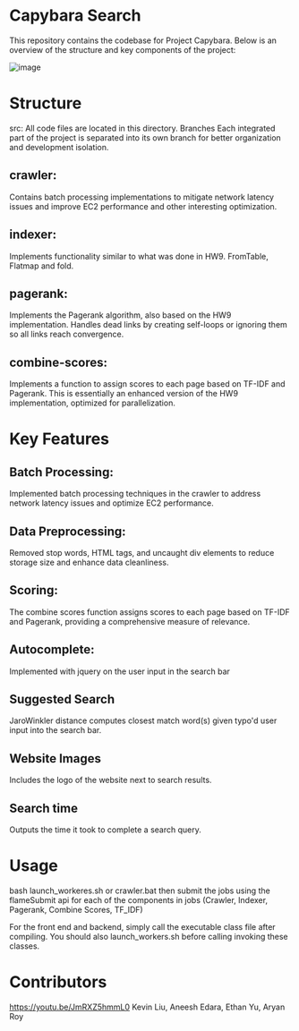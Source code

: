 # Capybara Search
This repository contains the codebase for Project Capybara. Below is an overview of the structure and key components of the project:

![image](https://github.com/CIS5550/Sp24-CIS5550-Project-capybara/assets/76747388/0cda1371-7e46-4457-b464-5e4529ffa7f6)


# Structure
src: All code files are located in this directory.
Branches
Each integrated part of the project is separated into its own branch for better organization and development isolation.

## crawler:
Contains batch processing implementations to mitigate network latency issues and improve EC2 performance and other interesting optimization.
## indexer:
Implements functionality similar to what was done in HW9. FromTable, Flatmap and fold.
## pagerank: 
Implements the Pagerank algorithm, also based on the HW9 implementation. Handles dead links by creating self-loops or ignoring them so all links reach convergence.
## combine-scores: 
Implements a function to assign scores to each page based on TF-IDF and Pagerank. This is essentially an enhanced version of the HW9 implementation, optimized for parallelization.

# Key Features
## Batch Processing: 
Implemented batch processing techniques in the crawler to address network latency issues and optimize EC2 performance.
## Data Preprocessing:
Removed stop words, HTML tags, and uncaught div elements to reduce storage size and enhance data cleanliness.
## Scoring:
The combine scores function assigns scores to each page based on TF-IDF and Pagerank, providing a comprehensive measure of relevance.
## Autocomplete:
Implemented with jquery on the user input in the search bar
## Suggested Search
JaroWinkler distance computes closest match word(s) given typo'd user input into the search bar. 
## Website Images
Includes the logo of the website next to search results.
## Search time
Outputs the time it took to complete a search query.

# Usage
bash launch_workeres.sh or crawler.bat then submit the jobs using the flameSubmit api for each of the components in jobs (Crawler, Indexer, Pagerank, Combine Scores, TF_IDF)

For the front end and backend, simply call the executable class file after compiling. You should also launch_workers.sh before calling invoking these classes.

# Contributors
https://youtu.be/JmRXZ5hmmL0
Kevin Liu, Aneesh Edara, Ethan Yu, Aryan Roy
